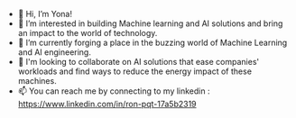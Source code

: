 - 👋 Hi, I’m Yona!
- 👀 I’m interested in building Machine learning and AI solutions and bring an impact to the world of technology.
- 🌱 I’m currently forging a place in the buzzing world of Machine Learning and AI engineering.
- 💞️ I'm looking to collaborate on AI solutions that ease companies' workloads and find ways to reduce the energy impact of these machines.
- 📫 You can reach me by connecting to my linkedin : https://www.linkedin.com/in/ron-pqt-17a5b2319

<!---
Yona-p/Yona-p is a ✨ special ✨ repository because its `README.md` (this file) appears on your GitHub profile.
You can click the Preview link to take a look at your changes.
--->
